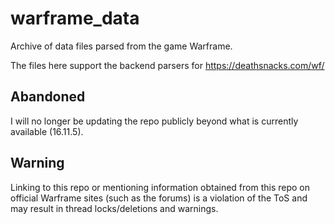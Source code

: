 warframe_data
=============

Archive of data files parsed from the game Warframe.

The files here support the backend parsers for https://deathsnacks.com/wf/

Abandoned
---------

I will no longer be updating the repo publicly beyond what is currently available (16.11.5).

Warning
-------

Linking to this repo or mentioning information obtained from this repo on official Warframe sites (such as the forums) is a violation of the ToS and may result in thread locks/deletions and warnings.
